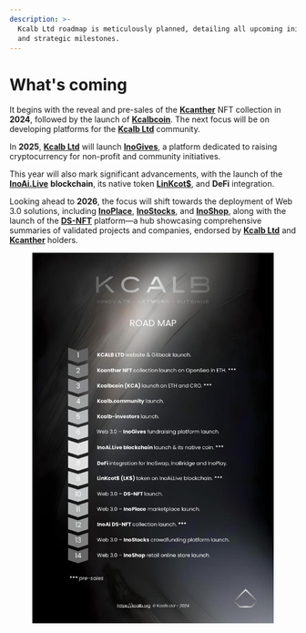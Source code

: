 ```yaml
---
description: >-
  Kcalb Ltd roadmap is meticulously planned, detailing all upcoming initiatives
  and strategic milestones.
---
```


# What's coming

It begins with the reveal and pre-sales of the [**Kcanther**](https://kcanther.org/) NFT collection in **2024**, followed by the launch of [**Kcalbcoin**](https://kcalbcoin.org/). The next focus will be on developing platforms for the [**Kcalb Ltd**](https://kcalb.org/) community.

In **2025**, [**Kcalb Ltd**](https://kcalb.org/) will launch [**InoGives**](https://inogives.org/), a platform dedicated to raising cryptocurrency for non-profit and community initiatives.&#x20;

This year will also mark significant advancements, with the launch of the [**InoAi.Live**](https://inoai.live/) **blockchain**, its native token [**LinKcot$**](https://linkcots.org/), and **DeFi** integration.

Looking ahead to **2026**, the focus will shift towards the deployment of Web 3.0 solutions, including [**InoPlace**](https://inoplace.org), [**InoStocks**](https://inostocks.org), and [**InoShop**](https://inoshop.org/), along with the launch of the [**DS-NFT**](https://ds-nft.org/) platform—a hub showcasing comprehensive summaries of validated projects and companies, endorsed by [**Kcalb Ltd**](https://kcalb.org/) and [**Kcanther**](https://kcanther.org/) holders.



<figure><img src="../.gitbook/assets/Roadmap KCALB - update.jpg" alt=""><figcaption></figcaption></figure>
